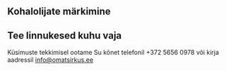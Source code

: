 ## Kohalolijate märkimine

Tee linnukesed kuhu vaja
---
Küsimuste tekkimisel ootame Su kõnet telefonil +372 5656 0978 või kirja aadressil [info@omatsirkus.ee](mailto:/info@omatsirkus.ee)
